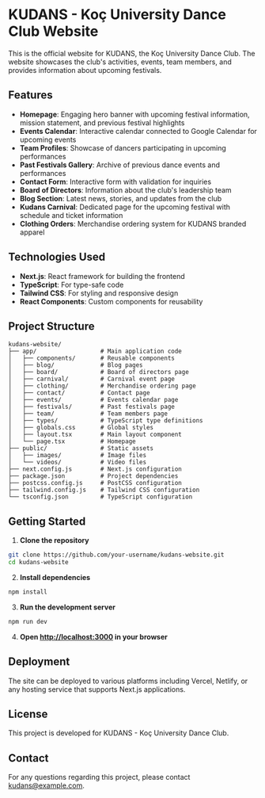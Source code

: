 # KUDANS - Koç University Dance Club Website

This is the official website for KUDANS, the Koç University Dance Club. The website showcases the club's activities, events, team members, and provides information about upcoming festivals.

## Features

- **Homepage**: Engaging hero banner with upcoming festival information, mission statement, and previous festival highlights
- **Events Calendar**: Interactive calendar connected to Google Calendar for upcoming events
- **Team Profiles**: Showcase of dancers participating in upcoming performances
- **Past Festivals Gallery**: Archive of previous dance events and performances
- **Contact Form**: Interactive form with validation for inquiries
- **Board of Directors**: Information about the club's leadership team
- **Blog Section**: Latest news, stories, and updates from the club
- **Kudans Carnival**: Dedicated page for the upcoming festival with schedule and ticket information
- **Clothing Orders**: Merchandise ordering system for KUDANS branded apparel

## Technologies Used

- **Next.js**: React framework for building the frontend
- **TypeScript**: For type-safe code
- **Tailwind CSS**: For styling and responsive design
- **React Components**: Custom components for reusability

## Project Structure

```
kudans-website/
├── app/                  # Main application code
│   ├── components/       # Reusable components
│   ├── blog/             # Blog pages
│   ├── board/            # Board of directors page
│   ├── carnival/         # Carnival event page
│   ├── clothing/         # Merchandise ordering page
│   ├── contact/          # Contact page
│   ├── events/           # Events calendar page
│   ├── festivals/        # Past festivals page
│   ├── team/             # Team members page
│   ├── types/            # TypeScript type definitions
│   ├── globals.css       # Global styles
│   ├── layout.tsx        # Main layout component
│   └── page.tsx          # Homepage
├── public/               # Static assets
│   ├── images/           # Image files
│   └── videos/           # Video files
├── next.config.js        # Next.js configuration
├── package.json          # Project dependencies
├── postcss.config.js     # PostCSS configuration
├── tailwind.config.js    # Tailwind CSS configuration
└── tsconfig.json         # TypeScript configuration
```

## Getting Started

1. **Clone the repository**

```bash
git clone https://github.com/your-username/kudans-website.git
cd kudans-website
```

2. **Install dependencies**

```bash
npm install
```

3. **Run the development server**

```bash
npm run dev
```

4. **Open [http://localhost:3000](http://localhost:3000) in your browser**

## Deployment

The site can be deployed to various platforms including Vercel, Netlify, or any hosting service that supports Next.js applications.

## License

This project is developed for KUDANS - Koç University Dance Club.

## Contact

For any questions regarding this project, please contact [kudans@example.com](mailto:kudans@example.com). 